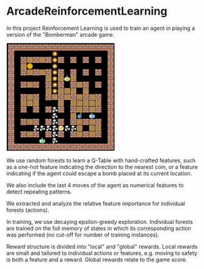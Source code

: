 # ArcadeReinforcementLearning

In this project Reinforcement Learning is used to train an agent in playing a version of the "Bomberman" arcade game.

![bomberman](bomberman.png)

We use random forests to learn a Q-Table with hand-crafted features, such as a one-hot feature indicating the direction to the nearest coin, or a feature indicating if the agent could escape a bomb placed at its current location.

We also include the last 4 moves of the agent as numerical features to detect repeating patterns.

We extracted and analyze the relative feature importance for individual forests (actions).

In training, we use decaying epsilon-greedy exploration. Individual forests are trained on the full memory of states in which its corresponding action was performed (no cut-off for number of training instances).

Reward structure is divided into "local" and "global" rewards. Local rewards are small and tailored to individual actions or features, e.g. moving to safety is both a feature and a reward. Global rewards relate to the game score.
